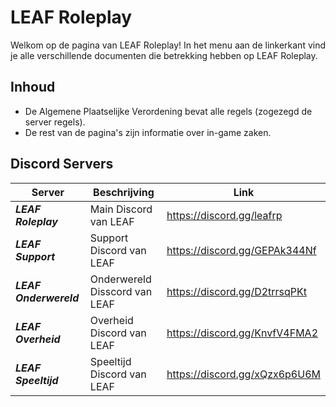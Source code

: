 # LEAF Roleplay

Welkom op de pagina van LEAF Roleplay! In het menu aan de linkerkant vind je alle verschillende documenten die betrekking hebben op LEAF Roleplay.

## Inhoud

* De Algemene Plaatselijke Verordening bevat alle regels (zogezegd de server regels).
* De rest van de pagina's zijn informatie over in-game zaken. 



## Discord Servers

| **Server**             | **Beschrijving**              | **Link**                      |
|------------------------|-------------------------------|-------------------------------|
| **_LEAF Roleplay_**    | Main Discord van LEAF         | https://discord.gg/leafrp     |
| **_LEAF Support_**     | Support Discord van LEAF      | https://discord.gg/GEPAk344Nf |
| **_LEAF Onderwereld_** | Onderwereld Disscord van LEAF | https://discord.gg/D2trrsqPKt |
| **_LEAF Overheid_**    | Overheid Discord van LEAF     | https://discord.gg/KnvfV4FMA2 |
| **_LEAF Speeltijd_**     | Speeltijd Discord van LEAF      | https://discord.gg/xQzx6p6U6M |
